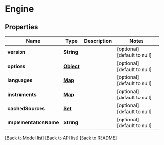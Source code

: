 # Engine
## Properties

| Name | Type | Description | Notes |
|------------ | ------------- | ------------- | -------------|
| **version** | **String** |  | [optional] [default to null] |
| **options** | [**Object**](.md) |  | [optional] [default to null] |
| **languages** | [**Map**](Language.md) |  | [optional] [default to null] |
| **instruments** | [**Map**](Instrument.md) |  | [optional] [default to null] |
| **cachedSources** | [**Set**](Source.md) |  | [optional] [default to null] |
| **implementationName** | **String** |  | [optional] [default to null] |

[[Back to Model list]](../README.md#documentation-for-models) [[Back to API list]](../README.md#documentation-for-api-endpoints) [[Back to README]](../README.md)

